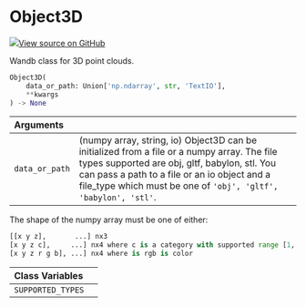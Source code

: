 # Object3D



[![](https://www.tensorflow.org/images/GitHub-Mark-32px.png)View source on GitHub](https://www.github.com/wandb/client/tree/v0.11.0/wandb/sdk/data_types.py#L670-L849)



Wandb class for 3D point clouds.

```python
Object3D(
    data_or_path: Union['np.ndarray', str, 'TextIO'],
    **kwargs
) -> None
```





| Arguments |  |
| :--- | :--- |
|  `data_or_path` |  (numpy array, string, io) Object3D can be initialized from a file or a numpy array. The file types supported are obj, gltf, babylon, stl. You can pass a path to a file or an io object and a file_type which must be one of `'obj', 'gltf', 'babylon', 'stl'`. |


The shape of the numpy array must be one of either:
```python
[[x y z],       ...] nx3
[x y z c],     ...] nx4 where c is a category with supported range [1, 14]
[x y z r g b], ...] nx4 where is rgb is color
```



| Class Variables |  |
| :--- | :--- |
|  `SUPPORTED_TYPES`<a id="SUPPORTED_TYPES"></a> |   |

